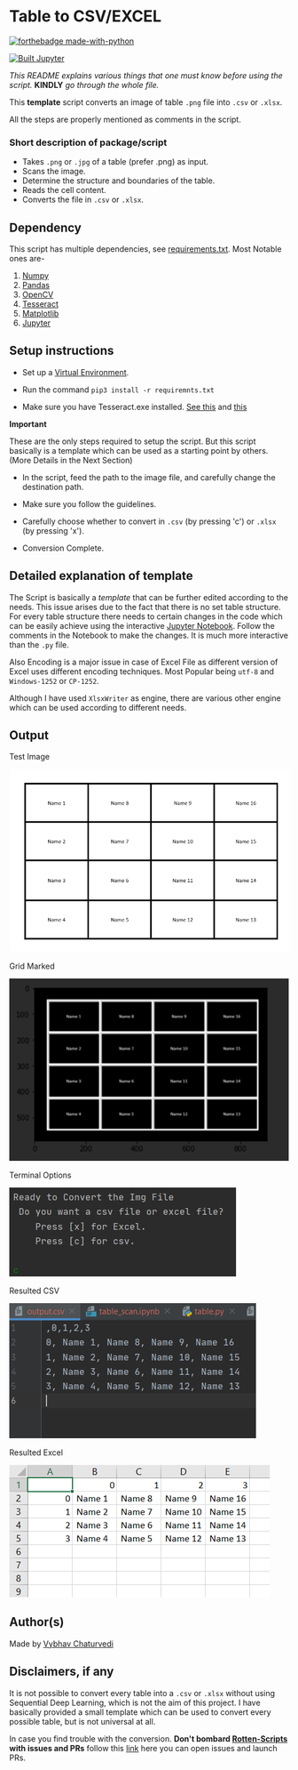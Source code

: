
# Table to CSV/EXCEL  

[![forthebadge made-with-python](http://ForTheBadge.com/images/badges/made-with-python.svg)](https://www.python.org/)  

[![Built Jupyter](https://img.shields.io/badge/Built%20Using-Jupyter-orange?style=for-the-badge&logo=Jupyter)](table_convert.ipynb)

*This README explains various things that one must know before using the script.* **KINDLY** *go through the whole file.*  
  
This **template** script converts an image of table `.png` file into `.csv` or `.xlsx`.  
  
All the steps are properly mentioned as comments in the script.  
  
### Short description of package/script  
  
- Takes `.png` or `.jpg` of a table (prefer .png) as input.  
- Scans the image.  
- Determine the structure and boundaries of the table.
- Reads the cell content.
- Converts the file in `.csv` or `.xlsx`.

## Dependency

This script has multiple dependencies, see [requirements.txt](requirements.txt). Most Notable ones are-

1. [Numpy](https://numpy.org/) 
2. [Pandas](https://pandas.pydata.org/)
3. [OpenCV](https://opencv.org/)
4. [Tesseract](https://github.com/tesseract-ocr/tesseract)
5. [Matplotlib](https://matplotlib.org/)
6. [Jupyter](https://jupyter.org/)
## Setup instructions  

- Set up a [Virtual Environment](https://www.geeksforgeeks.org/python-virtual-environment/#:~:text=A%20virtual%20environment%20is%20a,of%20the%20Python%20developers%20use.).

- Run the command `pip3 install -r requiremnts.txt`

- Make sure you have Tesseract.exe installed. [See this](https://github.com/tesseract-ocr/tesseract/wiki) and [this](https://stackoverflow.com/questions/50951955/pytesseract-tesseractnotfound-error-tesseract-is-not-installed-or-its-not-i)

**Important**

These are the only steps required to setup the script. But this script basically is a template which can be used as a starting point by others. (More Details in the Next Section)
  
- In the script, feed the path to the image file, and carefully change the destination path.

- Make sure you follow the guidelines.

- Carefully choose whether to convert in `.csv` (by pressing 'c') or `.xlsx` (by pressing 'x').

- Conversion Complete.
  
## Detailed explanation of template
  
The Script is basically a *template* that can be further edited according to the needs. This issue arises due to the fact that there is no set table structure. For every table structure there needs to certain changes in the code which can be easily achieve using the interactive [Jupyter Notebook](table_convert.ipynb). Follow the comments in the Notebook to make the changes. It is much more interactive than the `.py` file.

Also Encoding is a major issue in case of Excel File as different version of Excel uses different encoding techniques. Most Popular being `utf-8`  and `Windows-1252` or `CP-1252`.

Although I have used `XlsxWriter` as engine, there are various other engine which can be used according to different needs.  

## Output  
  
Test Image 

![Test](img/test.PNG)  

Grid Marked

![Grid](img/grid.PNG)

Terminal Options

![option](img/option.PNG)

Resulted CSV

![CSV](img/csv_img.PNG)

Resulted Excel

![Excel](img/excel_img.PNG)
  
## Author(s)  
  
Made by [Vybhav Chaturvedi](https://www.linkedin.com/in/vybhav-chaturvedi-0ba82614a/)
  
## Disclaimers, if any  
  
It is not possible to convert every table into a `.csv` or `.xlsx` without using Sequential Deep Learning, which is not the aim of this project. I have basically provided a small template which can be used to convert every possible table, but is not universal at all.

In case you find trouble with the conversion. 
**Don't bombard [Rotten-Scripts](https://github.com/HarshCasper/Rotten-Scripts) with issues and PRs** follow this [link](https://github.com/vybhav72954/My_Junk) here you can open issues and launch PRs.